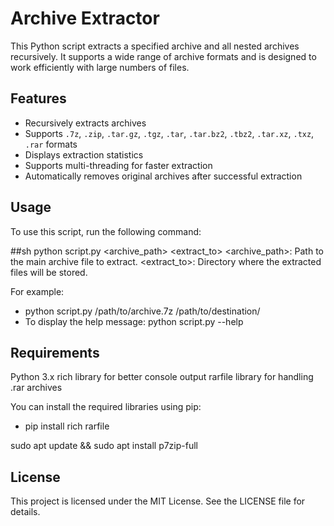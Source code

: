 # Archive Extractor

This Python script extracts a specified archive and all nested archives recursively. It supports a wide range of archive formats and is designed to work efficiently with large numbers of files.

## Features

- Recursively extracts archives
- Supports `.7z`, `.zip`, `.tar.gz`, `.tgz`, `.tar`, `.tar.bz2`, `.tbz2`, `.tar.xz`, `.txz`, `.rar` formats
- Displays extraction statistics
- Supports multi-threading for faster extraction
- Automatically removes original archives after successful extraction

## Usage

To use this script, run the following command:

##sh
python script.py <archive_path> <extract_to>
<archive_path>: Path to the main archive file to extract.
<extract_to>: Directory where the extracted files will be stored.

For example:
- python script.py /path/to/archive.7z /path/to/destination/
- To display the help message:
python script.py --help

## Requirements
Python 3.x
rich library for better console output
rarfile library for handling .rar archives

You can install the required libraries using pip:
- pip install rich rarfile

sudo apt update &&
sudo apt install p7zip-full

## License
This project is licensed under the MIT License. See the LICENSE file for details.
